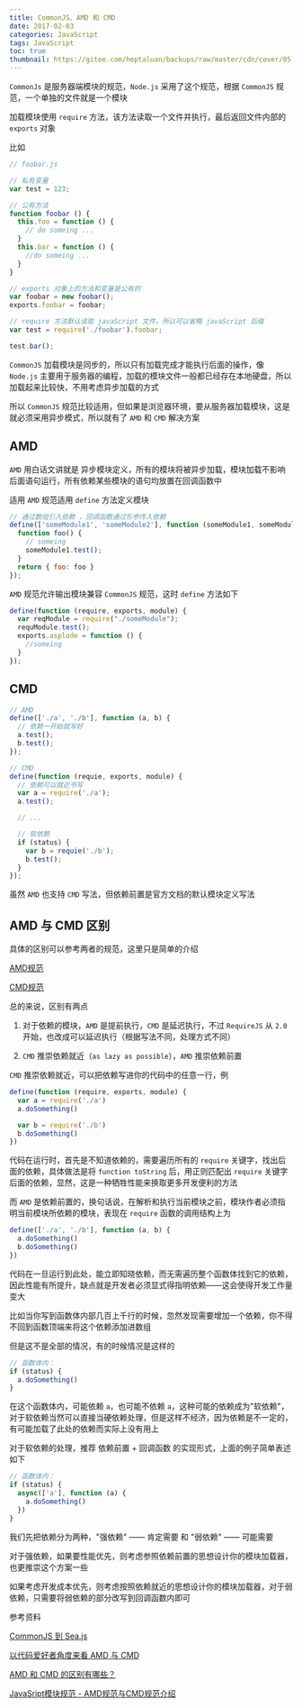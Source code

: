 ```yaml
---
title: CommonJS、AMD 和 CMD
date: 2017-02-03
categories: JavaScript
tags: JavaScript
toc: true
thumbnail: https://gitee.com/heptaluan/backups/raw/master/cdn/cover/05.jpg
---
```


`CommonJs` 是服务器端模块的规范，`Node.js` 采用了这个规范，根据 `CommonJS` 规范，一个单独的文件就是一个模块

加载模块使用 `require` 方法，该方法读取一个文件并执行，最后返回文件内部的 `exports` 对象

<!--more-->

比如

```js
// foobar.js

// 私有变量
var test = 123;

// 公有方法
function foobar () {
  this.foo = function () {
    // do someing ...
  }
  this.bar = function () {
    //do someing ...
  }
}

// exports 对象上的方法和变量是公有的
var foobar = new foobar();
exports.foobar = foobar;
```

```js
// require 方法默认读取 javaScript 文件，所以可以省略 javaScript 后缀
var test = require('./foobar').foobar;

test.bar();
```

`CommonJS` 加载模块是同步的，所以只有加载完成才能执行后面的操作，像 `Node.js` 主要用于服务器的编程，加载的模块文件一般都已经存在本地硬盘，所以加载起来比较快，不用考虑异步加载的方式

所以 `CommonJS` 规范比较适用，但如果是浏览器环境，要从服务器加载模块，这是就必须采用异步模式，所以就有了 `AMD` 和 `CMD` 解决方案


## AMD

`AMD` 用白话文讲就是 异步模块定义，所有的模块将被异步加载，模块加载不影响后面语句运行，所有依赖某些模块的语句均放置在回调函数中

适用 `AMD` 规范适用 `define` 方法定义模块

```js
// 通过数组引入依赖 ，回调函数通过形参传入依赖
define(['someModule1', 'someModule2'], function (someModule1, someModule2) {
  function foo() {
    // someing
    someModule1.test();
  }
  return { foo: foo }
});
```

`AMD` 规范允许输出模块兼容 `CommonJS` 规范，这时 `define` 方法如下

```js
define(function (require, exports, module) {
  var reqModule = require("./someModule");
  requModule.test();
  exports.asplode = function () {
    //someing
  }
});
```

## CMD

```js
// AMD
define(['./a', './b'], function (a, b) {
  // 依赖一开始就写好
  a.test();
  b.test();
});

// CMD
define(function (requie, exports, module) {
  // 依赖可以就近书写
  var a = require('./a');
  a.test();

  // ...

  // 软依赖
  if (status) {
    var b = requie('./b');
    b.test();
  }
});
```

虽然 `AMD` 也支持 `CMD` 写法，但依赖前置是官方文档的默认模块定义写法

## AMD 与 CMD 区别

具体的区别可以参考两者的规范，这里只是简单的介绍

[AMD规范](https://github.com/amdjs/amdjs-api/wiki/AMD)

[CMD规范](https://github.com/seajs/seajs/issues/242)

总的来说，区别有两点

1. 对于依赖的模块，`AMD` 是提前执行，`CMD` 是延迟执行，不过 `RequireJS` 从 `2.0` 开始，也改成可以延迟执行（根据写法不同，处理方式不同）

2. `CMD` 推崇依赖就近（`as lazy as possible`），`AMD` 推崇依赖前置


`CMD` 推崇依赖就近，可以把依赖写进你的代码中的任意一行，例

```js
define(function (require, exports, module) {
  var a = require('./a')
  a.doSomething()

  var b = require('./b')
  b.doSomething()
})
```

代码在运行时，首先是不知道依赖的，需要遍历所有的 `require` 关键字，找出后面的依赖，具体做法是将 `function toString` 后，用正则匹配出 `require` 关键字后面的依赖，显然，这是一种牺牲性能来换取更多开发便利的方法

而 `AMD` 是依赖前置的，换句话说，在解析和执行当前模块之前，模块作者必须指明当前模块所依赖的模块，表现在 `require` 函数的调用结构上为

```js
define(['./a', './b'], function (a, b) {
  a.doSomething()
  b.doSomething()
})
```

代码在一旦运行到此处，能立即知晓依赖，而无需遍历整个函数体找到它的依赖，因此性能有所提升，缺点就是开发者必须显式得指明依赖——这会使得开发工作量变大

比如当你写到函数体内部几百上千行的时候，忽然发现需要增加一个依赖，你不得不回到函数顶端来将这个依赖添加进数组

但是这不是全部的情况，有的时候情况是这样的

```js
// 函数体内：
if (status) {
  a.doSomething()
}
```

在这个函数体内，可能依赖 `a`，也可能不依赖 `a`，这种可能的依赖成为"软依赖"，对于软依赖当然可以直接当硬依赖处理，但是这样不经济，因为依赖是不一定的，有可能加载了此处的依赖而实际上没有用上

对于软依赖的处理，推荐 依赖前置 + 回调函数 的实现形式，上面的例子简单表述如下

```js
// 函数体内：
if (status) {
  async(['a'], function (a) {
    a.doSomething()
  })
}
```

我们先把依赖分为两种，"强依赖" —— 肯定需要 和 "弱依赖" —— 可能需要

对于强依赖，如果要性能优先，则考虑参照依赖前置的思想设计你的模块加载器，也更推崇这个方案一些

如果考虑开发成本优先，则考虑按照依赖就近的思想设计你的模块加载器，对于弱依赖，只需要将弱依赖的部分改写到回调函数内即可


参考资料

[CommonJS 到 Sea.js](https://github.com/seajs/seajs/issues/269)

[以代码爱好者角度来看 AMD 与 CMD](http://www.cnblogs.com/dojo-lzz/p/4707725.html)

[AMD 和 CMD 的区别有哪些？](https://www.zhihu.com/question/20351507/answer/14859415)

[JavaSript模块规范 - AMD规范与CMD规范介绍](http://blog.chinaunix.net/uid-26672038-id-4112229.html)


